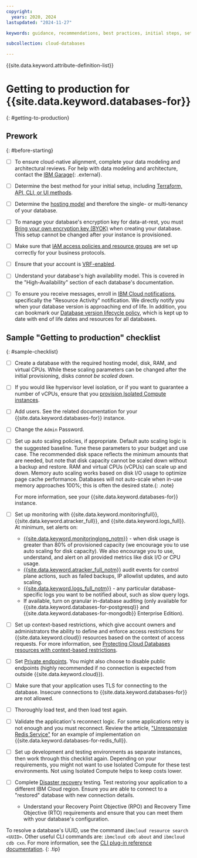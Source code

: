 ```yaml
---
copyright:
  years: 2020, 2024
lastupdated: "2024-11-27"

keywords: guidance, recommendations, best practices, initial steps, setup

subcollection: cloud-databases

---
```


{{site.data.keyword.attribute-definition-list}}

# Getting to production for {{site.data.keyword.databases-for}}
{: #getting-to-production}

## Prework
{: #before-starting}

- [ ] To ensure cloud-native alignment, complete your data modeling and architectural reviews. For help with data modeling and architecture, contact the [IBM Garage](https://www.ibm.com/garage){: .external}.
- [ ] Determine the best method for your initial setup, including [Terraform, API, CLI, or UI methods](/docs/cloud-databases?topic=cloud-databases-getting-started-cdb-provision-instance).
- [ ] Determine the [hosting model](/docs/cloud-databases?topic=cloud-databases-hosting-models&interface=ui) and therefore the single- or multi-tenancy of your database. 
- [ ] To manage your database's encryption key for data-at-rest, you must [Bring your own encryption key (BYOK)](/docs/cloud-databases?topic=cloud-databases-key-protect) when creating your database. This setup cannot be changed after your instance is provisioned.
- [ ] Make sure that [IAM access policies and resource groups](/docs/account?topic=account-iamoverview) are set up correctly for your business protocols.
- [ ] Ensure that your account is [VRF-enabled](/docs/account?topic=account-vrf-service-endpoint#before-service-endpoint-enablement).
- [ ] Understand your database's high availability model. This is covered in the "High-Availability" section of each database's documentation.
- [ ] To ensure you receive messages, enroll in [IBM Cloud notifications](/docs/account?topic=account-email-prefs), specifically the "Resource Activity" notification. We directly notify you when your database version is approaching end of life. In addition, you can bookmark our [Database version lifecycle policy](/docs/cloud-databases?topic=cloud-databases-versioning-policy), which is kept up to date with end of life dates and resources for all databases.


## Sample "Getting to production" checklist
{: #sample-checklist}

- [ ] Create a database with the required hosting model, disk, RAM, and virtual CPUs. While these scaling parameters can be changed after the initial provisioning, disks *cannot be scaled down*.
- [ ] If you would like hypervisor level isolation, or if you want to guarantee a number of vCPUs, ensure that you [provision Isolated Compute instances](/docs/cloud-databases?topic=cloud-databases-getting-started-cdb-provision-instance).
- [ ] Add users. See the related documentation for your {{site.data.keyword.databases-for}} instance.
- [ ] Change the `Admin` Password.
- [ ] Set up auto scaling policies, if appropriate.
   Default auto scaling logic is the suggested baseline. Tune these parameters to your budget and use case. The recommended disk space reflects the minimum amounts that are needed, but note that disk capacity cannot be scaled down without a backup and restore. RAM and virtual CPUs (vCPUs) can scale up and down. Memory auto scaling works based on disk I/O usage to optimize page cache performance. Databases will not auto-scale when in-use memory approaches 100%; this is often the desired state.{: .note}

   For more information, see your {{site.data.keyword.databases-for}} instance.
- [ ] Set up monitoring with {{site.data.keyword.monitoringfull}}, {{site.data.keyword.atracker_full}}, and {{site.data.keyword.logs_full}}. At minimum, set alerts on:
   * [{{site.data.keyword.monitoringlong_notm}}](/docs/monitoring) - when disk usage is greater than 80% of provisioned capacity (we encourage you to use auto scaling for disk capacity). We also encourage you to use, understand, and alert on all provided metrics like disk I/O or CPU usage.
   * [{{site.data.keyword.atracker_full_notm}}](/docs/cloud-databases?topic=cloud-databases-at_events) audit events for control plane actions, such as failed backups, IP allowlist updates, and auto scaling.
   * [{{site.data.keyword.logs_full_notm}}](/docs/cloud-databases?topic=cloud-databases-logging) - any particular database-specific logs you want to be notified about, such as slow query logs.
   * If available, turn on granular in-database auditing (only available for {{site.data.keyword.databases-for-postgresql}} and {{site.data.keyword.databases-for-mongodb}} Enterprise Edition).
- [ ] Set up context-based restrictions, which give account owners and administrators the ability to define and enforce access restrictions for {{site.data.keyword.cloud}} resources based on the context of access requests. For more information, see [Protecting Cloud Databases resources with context-based restrictions](/docs/cloud-databases?topic=cloud-databases-cbr).
- [ ] Set [Private endpoints](/docs/cloud-databases?topic=cloud-databases-service-endpoints#private-endpoints). You might also choose to disable public endpoints (highly recommended if no connection is expected from outside {{site.data.keyword.cloud}}).
- [ ] Make sure that your application uses TLS for connecting to the database. Insecure connections to {{site.data.keyword.databases-for}} are not allowed.
- [ ] Thoroughly load test, and then load test again.
- [ ] Validate the application's reconnect logic. For some applications retry is not enough and you must reconnect. Review the article, ["Unresponsive Redis Service"](https://developer.ibm.com/articles/error-detection-and-handling-with-redis/) for an example of implementation on {{site.data.keyword.databases-for-redis_full}}.
- [ ] Set up development and testing environments as separate instances, then work through this checklist again. Depending on your requirements, you might not want to use Isolated Compute for these test environments. Not using Isolated Compute helps to keep costs lower.
- [ ] Complete [Disaster recovery](/docs/cloud-databases?topic=cloud-databases-ha-dr) testing. Test restoring your application to a different IBM Cloud region. Ensure you are able to connect to a "restored" database with new connection details.
    * Understand your Recovery Point Objective (RPO) and Recovery Time Objective (RTO) requirements and ensure that you can meet them with your database's configuration.

To resolve a database's UUID, use the command `ibmcloud resource search <UUID>`. Other useful CLI commands are: `ibmcloud cdb about` and `ibmcloud cdb cxn`. For more information, see the [CLI plug-in reference documentation](/docs/cloud-databases?topic=cloud-databases-icd-cli).
{: .tip}
